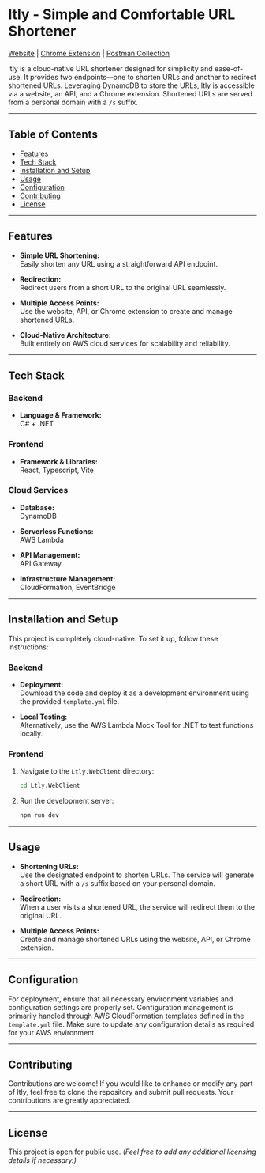 # ltly - Simple and Comfortable URL Shortener

[Website](https://ltly.dbrdak.com) | [Chrome Extension](https://chromewebstore.google.com/detail/ltly-url-shortener/cedkbgiolaniknhlhieibefijcmjckkg) | [Postman Collection](https://github.com/DBrdak/ltly/blob/master/ltly.postman_collection.json)

ltly is a cloud-native URL shortener designed for simplicity and ease-of-use. It provides two endpoints—one to shorten URLs and another to redirect shortened URLs. Leveraging DynamoDB to store the URLs, ltly is accessible via a website, an API, and a Chrome extension. Shortened URLs are served from a personal domain with a `/s` suffix.

---

## Table of Contents

- [Features](#features)
- [Tech Stack](#tech-stack)
- [Installation and Setup](#installation-and-setup)
- [Usage](#usage)
- [Configuration](#configuration)
- [Contributing](#contributing)
- [License](#license)

---

## Features

- **Simple URL Shortening:**  
  Easily shorten any URL using a straightforward API endpoint.

- **Redirection:**  
  Redirect users from a short URL to the original URL seamlessly.

- **Multiple Access Points:**  
  Use the website, API, or Chrome extension to create and manage shortened URLs.

- **Cloud-Native Architecture:**  
  Built entirely on AWS cloud services for scalability and reliability.

---

## Tech Stack

### Backend

- **Language & Framework:**  
  C# + .NET

### Frontend

- **Framework & Libraries:**  
  React, Typescript, Vite

### Cloud Services

- **Database:**  
  DynamoDB
  
- **Serverless Functions:**  
  AWS Lambda
  
- **API Management:**  
  API Gateway
  
- **Infrastructure Management:**  
  CloudFormation, EventBridge

---

## Installation and Setup

This project is completely cloud-native. To set it up, follow these instructions:

### Backend

- **Deployment:**  
  Download the code and deploy it as a development environment using the provided `template.yml` file.

- **Local Testing:**  
  Alternatively, use the AWS Lambda Mock Tool for .NET to test functions locally.

### Frontend

1. Navigate to the `Ltly.WebClient` directory:

    ```bash
    cd Ltly.WebClient
    ```

2. Run the development server:

    ```bash
    npm run dev
    ```

---

## Usage

- **Shortening URLs:**  
  Use the designated endpoint to shorten URLs. The service will generate a short URL with a `/s` suffix based on your personal domain.

- **Redirection:**  
  When a user visits a shortened URL, the service will redirect them to the original URL.

- **Multiple Access Points:**  
  Create and manage shortened URLs using the website, API, or Chrome extension.

---

## Configuration

For deployment, ensure that all necessary environment variables and configuration settings are properly set. Configuration management is primarily handled through AWS CloudFormation templates defined in the `template.yml` file. Make sure to update any configuration details as required for your AWS environment.

---

## Contributing

Contributions are welcome! If you would like to enhance or modify any part of ltly, feel free to clone the repository and submit pull requests. Your contributions are greatly appreciated.

---

## License

This project is open for public use. *(Feel free to add any additional licensing details if necessary.)*
